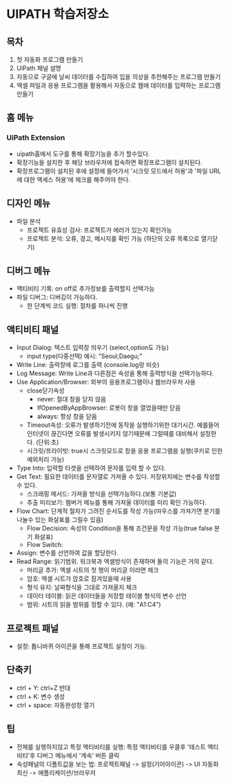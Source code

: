 # UIPATH 학습저장소
## 목차
1. 첫 자동화 프로그램 만들기
2. UiPath 패널 설명
3. 자동으로 구글에 날씨 데이터를 수집하여 입을 의상을 추천해주는 프로그램 만들기
4. 엑셀 파일과 응용 프로그램을 활용해서 자동으로 웹에 데이터를 입력하는 프로그램 만들기

## 홈 메뉴
### UiPath Extension
- uipath홈에서 도구를 통해 확장기능을 추가 할수있다.
- 확장기능을 설치한 후 해당 브라우저에 접속하면 확장프로그램이 설치된다.
- 확장프로그램이 설치된 후에 설정에 들어가서 '시크릿 모드에서 허용'과 '파일 URL에 대한 액세스 허용'에 체크를 해주어야 한다.

## 디자인 메뉴
- 파일 분석
    - 프로젝트 유효성 검사: 프로젝트가 에러가 있는지 확인가능
    - 프로젝트 분석: 오류, 경고, 메시지를 확인 가능 (하단의 오류 목록으로 열기닫기)

## 디버그 메뉴
- 액티비티 기록: on off로 추가정보를 출력할지 선택가능
- 파일 디버그: 디버깅이 가능하다.
    - 한 단계씩 코드 실행: 절차를 하나씩 진행

## 액티비티 패널
- Input Dialog: 텍스트 입력창 띄우기 (select,option도 가능)
    - input type(다중선택) 예시: "Seoul;Daegu;" 
- Write Line: 출력창에 로그를 출력 (console.log랑 비슷)
- Log Message: Write Line과 다른점은 속성을 통해 출력방식을 선택가능하다.
- Use Application/Browser: 외부의 응용프로그램이나 웹브라우저 사용
    - close닫기속성
        - never: 절대 창을 닫지 않음
        - IfOpenedByAppBrowser: 로봇이 창을 열었을때만 닫음
        - always: 항상 창을 닫음
    - Timeout속성: 오류가 발생하기전에 동작을 실행하기위한 대기시간. 예를들어 인터넷이 끊긴다면 오류를 발생시키지 않기때문에 그럴때를 대비해서 설정한다. (단위:초)
    - 시크릿/프라이빗: true시 스크릿모드로 창을 응용 프로그램을 실행(쿠키로 인한 예외처리 가능)
- Type Into: 입력할 타겟을 선택하여 문자를 입력 할 수 있다.
- Get Text: 필요한 데이터를 문자열로 가져올 수 있다. 저장위치에는 변수를 작성할 수 있다.
    - 스크래핑 메서드: 가져올 방식을 선택가능하다.(보통 기본값)
    - 추출 미리보기: 햄버거 메뉴를 통해 가져올 데이터를 미리 확인 가능하다.
- Flow Chart: 단계적 절차가 그려진 순서도를 작성 가능(마우스를 가져가면 분기를 나눌수 있는 화살표를 그릴수 있음)
    - Flow Decision: 속성의 Condition을 통해 조건문을 작성 가능(true false 분기 화살표)
    - Flow Switch: 
- Assign: 변수를 선언하여 값을 할당한다.
- Read Range: 읽기범위. 워크북과 엑셀방식이 존재하며 둘의 기능은 거의 같다.
    - 머리글 추가: 엑셀 시트의 첫 행이 머리글 이라면 체크
    - 암호: 엑셀 시트가 암호로 잠겨있을때 사용
    - 형식 유지: 날짜형식을 그대로 가져올지 체크
    - 데이터 테이블: 읽은 데이터들을 저장할 테이블 형식의 변수 선언
    - 범위: 시트의 읽을 범위를 정할 수 있다. (예: "A1:C4")

## 프로젝트 패널
- 설정: 톱니바퀴 아이콘을 통해 프로젝트 설정이 가능.

## 단축키
- ctrl + Y: ctrl+Z 반대
- ctrl + K: 변수 생성
- ctrl + space: 자동완성창 열기

## 팁
- 전체를 실행하지않고 특정 액티비티를 실행: 특정 액티비티를 우클후 '테스트 액티비티'후 디버그 메뉴에서 '계속' 버튼 클릭
- 속성패널의 디폴트값을 보는 법: 프로젝트패널 -> 설정(기어아이콘) -> UI 자동화 최신 -> 애플리케이션/브라우저